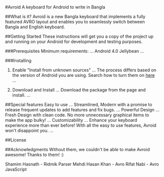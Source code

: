 #Avroid 
A keyboard for Android to write in Bangla


##What is it?
Avroid is a new Bangla keyboard that implements a fully featured AVRO layout and enables you to seamlessly switch between Bangla and English keyboard.

##Getting Started
These instructions will get you a copy of the project up and running on your Android for development and testing purposes. 

###Prerequisites
Minimum requirements:
...
Android 4.0 Jellybean
...

###Installing
1. Enable "Install from unknown sources"
...
The process differs based on the version of Android you are using. Search how to turn them on [here](https://www.google.com/search?client=firefox-b-d&sxsrf=ALeKk00ye-9Rlqx8UHsfne7vHsYPUzY4PQ%3A1592128953916&ei=ufXlXobPN9LG4-EPq62HyAU&q=enable+install+from+unknown+sources+on+my+device&oq=enable+install+from+unknown+sources+on+my+device&gs_lcp=CgZwc3ktYWIQAzoGCCMQJxATOgQIABATOggIABAWEB4QEzoGCAAQFhAeOggIIRAWEB0QHjoFCCEQoAE6BwghEAoQoAE6BAghEBVQzzFYok5g8VZoAXAAeACAAZ0DiAGGGZIBCjAuMS4xMC4xLjGYAQCgAQGqAQdnd3Mtd2l6&sclient=psy-ab&ved=0ahUKEwjGj_DFhoHqAhVS4zgGHavWAVkQ4dUDCAs&uact=5)
...

2. Download and Install
...
Download the package from the page and install.
...

##Special features
Easy to use
...
Streamlined, Modern with a promise to release frequent updates to add features and fix bugs.
...
Powerful Design
...
Fresh Design with clean code. No more unnecessary graphical items to make the app bulky!
...
Customizability
...
Enhance your keyboard experience more than ever before! With all the easy to use features, Avroid won't disappoint you.
...

##License


##Acknowledgments
Without them, we couldn't be able to make Avroid awesome! Thanks to them! :)

Shamim Hasnath - Ridmik Parser 
Mehdi Hasan Khan - Avro 
Rifat Nabi - Avro JavaScript
